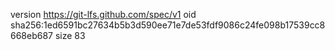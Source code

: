 version https://git-lfs.github.com/spec/v1
oid sha256:1ed6591bc27634b5b3d590ee71e7de53fdf9086c24fe098b17539cc8668eb687
size 83
